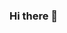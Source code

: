 ### Hi there 👋

<!--
**Pennyvia/Pennyvia** is a ✨ _special_ ✨ repository because its `README.md` (this file) appears on your GitHub profile.

Here are some ideas to get you started:

- 🌱 I’m currently learning at University of Zimbabwe
- 👯 I’m looking to collaborate on  Machine learning and Artficial intelligence projects.
- 🤔 I’m looking for help with Deeo learning stuff.
- 💬 Ask me about ...
- 📫 How to reach me: ...
- 😄 Pronouns: ...
- ⚡ Fun fact: ...
-->
